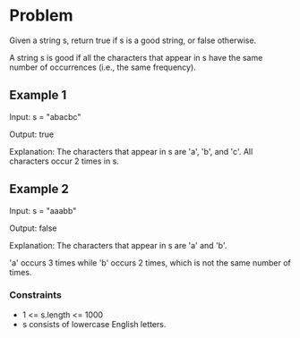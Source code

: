 # Problem

Given a string s, return true if s is a good string, or false otherwise.

A string s is good if all the characters that appear in s have the same number of occurrences (i.e., the same frequency).

## Example 1

Input: s = "abacbc"

Output: true

Explanation: The characters that appear in s are 'a', 'b', and 'c'. All characters occur 2 times in s.

## Example 2

Input: s = "aaabb"

Output: false

Explanation: The characters that appear in s are 'a' and 'b'.

'a' occurs 3 times while 'b' occurs 2 times, which is not the same number of times.
 
### Constraints

- 1 <= s.length <= 1000
- s consists of lowercase English letters.
